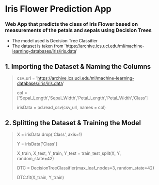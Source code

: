 # Iris Flower Prediction App
### Web App that predicts the class of Iris Flower based on measurements of the petals and sepals using Decision Trees 
 
 
- The model used is Decision Tree Classifier
- The dataset is taken from 'https://archive.ics.uci.edu/ml/machine-learning-databases/iris/iris.data'

## 1. Importing the Dataset & Naming the Columns
> csv_url = 'https://archive.ics.uci.edu/ml/machine-learning-databases/iris/iris.data'
>  
> col = ['Sepal_Length','Sepal_Width','Petal_Length','Petal_Width','Class']
>  
> irisData =  pd.read_csv(csv_url, names = col)

## 2. Splitting the Dataset & Training the Model
> X = irisData.drop('Class', axis=1)
>  
> Y = irisData['Class']
>  
> X_train, X_test, Y_train, Y_test = train_test_split(X, Y, random_state=42)
>  
> DTC = DecisionTreeClassifier(max_leaf_nodes=3, random_state=42)
>  
> DTC.fit(X_train, Y_train)
>  
